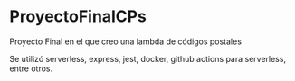 # ProyectoFinalCPs
Proyecto Final en el que creo una lambda de códigos postales

Se utilizó serverless, express, jest, docker, github actions para serverless, entre otros.
